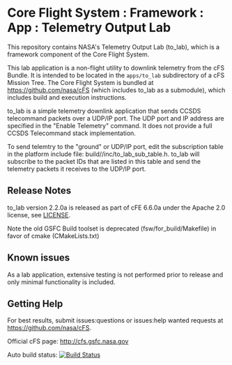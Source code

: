 # Core Flight System : Framework : App : Telemetry Output Lab

This repository contains NASA's Telemetry Output Lab (to_lab), which is a framework component of the Core Flight System.

This lab application is a non-flight utility to downlink telemetry from the cFS Bundle. It is intended to be located in the `apps/to_lab` subdirectory of a cFS Mission Tree.  The Core Flight System is bundled at https://github.com/nasa/cFS (which includes to_lab as a submodule), which includes build and execution instructions.

to_lab is a simple telemetry downlink application that sends CCSDS telecommand packets over a UDP/IP port. The UDP port and IP address are specified in the "Enable Telemetry" command.  It does not provide a full CCSDS Telecommand stack implementation.

To send telemtry to the "ground" or UDP/IP port, edit the subscription table in the platform include file: build/<cpuX>/inc/to_lab_sub_table.h.  to_lab will subscribe to the packet IDs that are listed in this table and send the telemetry packets it receives to the UDP/IP port.

## Release Notes

to_lab version 2.2.0a is released as part of cFE 6.6.0a under the Apache 2.0 license, see [LICENSE](LICENSE-18128-Apache-2_0.pdf).

Note the old GSFC Build toolset is deprecated (fsw/for_build/Makefile) in favor of cmake (CMakeLists.txt)

## Known issues

As a lab application, extensive testing is not performed prior to release and only minimal functionality is included.

## Getting Help

For best results, submit issues:questions or issues:help wanted requests at https://github.com/nasa/cFS.

Official cFS page: http://cfs.gsfc.nasa.gov

Auto build status: [![Build Status](https://travis-ci.com/travis-r-wheatley/to_lab.svg?branch=master)](https://travis-ci.com/travis-r-wheatley/to_lab)
